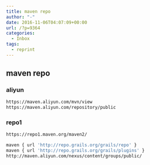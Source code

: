 ```yaml
---
title: maven repo
author: "-"
date: 2016-11-06T04:07:09+00:00
url: /?p=9364
categories:
  - Inbox
tags:
  - reprint
---
```

## maven repo
### aliyun

```bash
https://maven.aliyun.com/mvn/view
https://maven.aliyun.com/repository/public
```

### repo1

```bash
https://repo1.maven.org/maven2/
```

```bash
maven { url 'http://repo.grails.org/grails/repo' }
maven { url 'http://repo.grails.org/grails/plugins' }
http://maven.aliyun.com/nexus/content/groups/public/

```